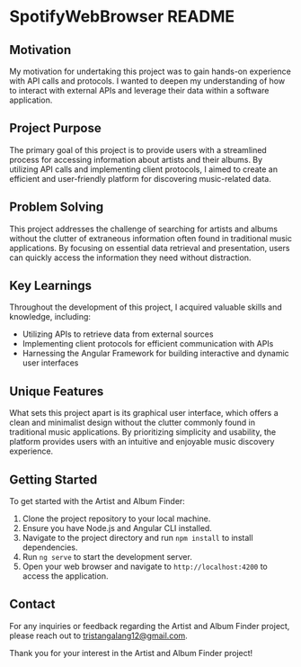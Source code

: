 # SpotifyWebBrowser README

## Motivation
My motivation for undertaking this project was to gain hands-on experience with API calls and protocols. I wanted to deepen my understanding of how to interact with external APIs and leverage their data within a software application.

## Project Purpose
The primary goal of this project is to provide users with a streamlined process for accessing information about artists and their albums. By utilizing API calls and implementing client protocols, I aimed to create an efficient and user-friendly platform for discovering music-related data.

## Problem Solving
This project addresses the challenge of searching for artists and albums without the clutter of extraneous information often found in traditional music applications. By focusing on essential data retrieval and presentation, users can quickly access the information they need without distraction.

## Key Learnings
Throughout the development of this project, I acquired valuable skills and knowledge, including:
- Utilizing APIs to retrieve data from external sources
- Implementing client protocols for efficient communication with APIs
- Harnessing the Angular Framework for building interactive and dynamic user interfaces

## Unique Features
What sets this project apart is its graphical user interface, which offers a clean and minimalist design without the clutter commonly found in traditional music applications. By prioritizing simplicity and usability, the platform provides users with an intuitive and enjoyable music discovery experience.

## Getting Started
To get started with the Artist and Album Finder:
1. Clone the project repository to your local machine.
2. Ensure you have Node.js and Angular CLI installed.
3. Navigate to the project directory and run `npm install` to install dependencies.
4. Run `ng serve` to start the development server.
5. Open your web browser and navigate to `http://localhost:4200` to access the application.

## Contact
For any inquiries or feedback regarding the Artist and Album Finder project, please reach out to tristangalang12@gmail.com.

Thank you for your interest in the Artist and Album Finder project!
